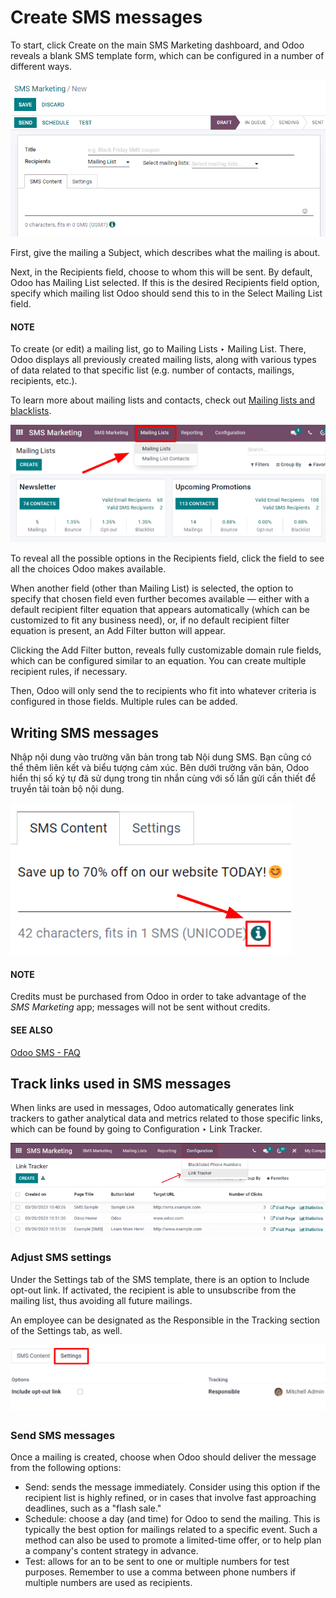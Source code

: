 # Create SMS messages

To start, click Create on the main SMS Marketing dashboard, and Odoo reveals
a blank SMS template form, which can be configured in a number of different ways.

![Creating an SMS marketing template.](create_sms/sms-create.png)

First, give the mailing a Subject, which describes what the mailing is about.

Next, in the Recipients field, choose to whom this 
will be sent. By default, Odoo has Mailing List selected. If this is the desired
Recipients field option, specify which mailing list Odoo should send this  to in the Select Mailing List field.

#### NOTE
To create (or edit) a mailing list, go to Mailing Lists ‣ Mailing List. There,
Odoo displays all previously created mailing lists, along with various types of data related to
that specific list (e.g. number of contacts, mailings, recipients, etc.).

To learn more about mailing lists and contacts, check out [Mailing lists and blacklists](mailing_lists_blacklists.md).

![View of the mailing list page in the SMS marketing application.](create_sms/sms-mailing-list.png)

To reveal all the possible options in the Recipients field, click the field to see all
the choices Odoo makes available.

When another field (other than Mailing List) is selected, the option to specify that
chosen field even further becomes available — either with a default recipient filter equation that
appears automatically (which can be customized to fit any business need), or, if no default
recipient filter equation is present, an Add Filter button will appear.

Clicking the Add Filter button, reveals fully customizable domain rule fields, which can
be configured similar to an equation. You can create multiple recipient rules, if necessary.

Then, Odoo will only send the  to recipients who fit into
whatever criteria is configured in those fields. Multiple rules can be added.

## Writing SMS messages

Nhập nội dung  vào trường văn bản trong tab Nội dung SMS. Bạn cũng có thể thêm liên kết và biểu tượng cảm xúc. Bên dưới trường văn bản, Odoo hiển thị số ký tự đã sử dụng trong tin nhắn cùng với số lần gửi  cần thiết để truyền tải toàn bộ nội dung.

![SMS price check icon.](create_sms/sms-price-check.png)

#### NOTE
Credits must be purchased from Odoo in order to take advantage of the *SMS Marketing* app;
 messages will not be sent without credits.

#### SEE ALSO
[Odoo SMS - FAQ](https://iap-services.odoo.com/iap/sms/pricing)

## Track links used in SMS messages

When links are used in  messages, Odoo automatically generates
link trackers to gather analytical data and metrics related to those specific links, which can be
found by going to Configuration ‣ Link Tracker.

![SMS Link Tracker page.](create_sms/sms-link-tracker.png)

### Adjust SMS settings

Under the Settings tab of the SMS template, there is an option to Include
opt-out link. If activated, the recipient is able to unsubscribe from the mailing list, thus
avoiding all future mailings.

An employee can be designated as the Responsible in the Tracking section of
the Settings tab, as well.

![SMS Settings tab.](create_sms/sms-settings-tab.png)

### Send SMS messages

Once a mailing is created, choose when Odoo should deliver the message from the following options:

- Send: sends the message immediately. Consider using this option if the recipient list
  is highly refined, or in cases that involve fast approaching deadlines, such as a "flash sale."
- Schedule: choose a day (and time) for Odoo to send the mailing. This is typically the
  best option for mailings related to a specific event. Such a method can also be used to promote a
  limited-time offer, or to help plan a company's content strategy in advance.
- Test: allows for an  to be sent to one or multiple
  numbers for test purposes. Remember to use a comma between phone numbers if multiple numbers are
  used as recipients.
